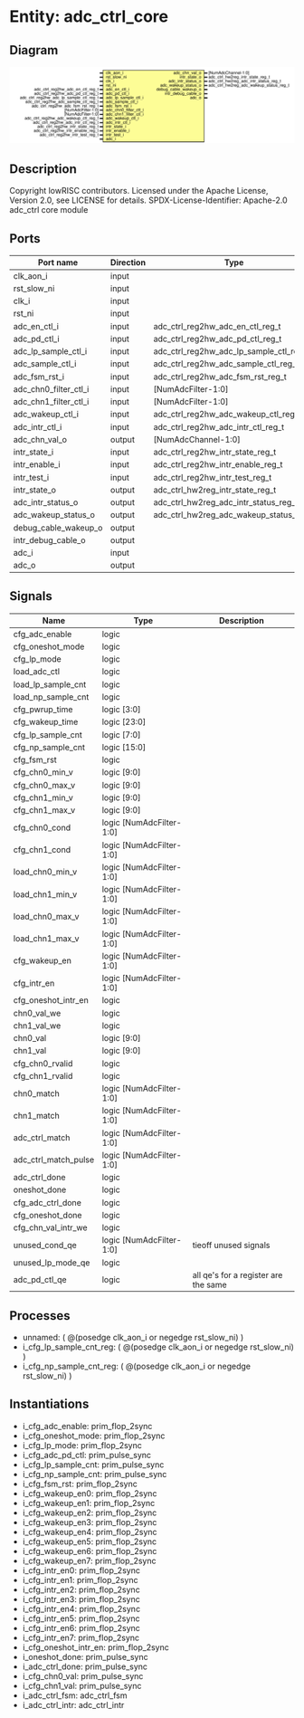 # Entity: adc_ctrl_core

## Diagram

![Diagram](adc_ctrl_core.svg "Diagram")
## Description

Copyright lowRISC contributors.
 Licensed under the Apache License, Version 2.0, see LICENSE for details.
 SPDX-License-Identifier: Apache-2.0
 adc_ctrl core module
 
## Ports

| Port name             | Direction | Type                                    | Description |
| --------------------- | --------- | --------------------------------------- | ----------- |
| clk_aon_i             | input     |                                         |             |
| rst_slow_ni           | input     |                                         |             |
| clk_i                 | input     |                                         |             |
| rst_ni                | input     |                                         |             |
| adc_en_ctl_i          | input     | adc_ctrl_reg2hw_adc_en_ctl_reg_t        |             |
| adc_pd_ctl_i          | input     | adc_ctrl_reg2hw_adc_pd_ctl_reg_t        |             |
| adc_lp_sample_ctl_i   | input     | adc_ctrl_reg2hw_adc_lp_sample_ctl_reg_t |             |
| adc_sample_ctl_i      | input     | adc_ctrl_reg2hw_adc_sample_ctl_reg_t    |             |
| adc_fsm_rst_i         | input     | adc_ctrl_reg2hw_adc_fsm_rst_reg_t       |             |
| adc_chn0_filter_ctl_i | input     | [NumAdcFilter-1:0]                      |             |
| adc_chn1_filter_ctl_i | input     | [NumAdcFilter-1:0]                      |             |
| adc_wakeup_ctl_i      | input     | adc_ctrl_reg2hw_adc_wakeup_ctl_reg_t    |             |
| adc_intr_ctl_i        | input     | adc_ctrl_reg2hw_adc_intr_ctl_reg_t      |             |
| adc_chn_val_o         | output    | [NumAdcChannel-1:0]                     |             |
| intr_state_i          | input     | adc_ctrl_reg2hw_intr_state_reg_t        |             |
| intr_enable_i         | input     | adc_ctrl_reg2hw_intr_enable_reg_t       |             |
| intr_test_i           | input     | adc_ctrl_reg2hw_intr_test_reg_t         |             |
| intr_state_o          | output    | adc_ctrl_hw2reg_intr_state_reg_t        |             |
| adc_intr_status_o     | output    | adc_ctrl_hw2reg_adc_intr_status_reg_t   |             |
| adc_wakeup_status_o   | output    | adc_ctrl_hw2reg_adc_wakeup_status_reg_t |             |
| debug_cable_wakeup_o  | output    |                                         |             |
| intr_debug_cable_o    | output    |                                         |             |
| adc_i                 | input     |                                         |             |
| adc_o                 | output    |                                         |             |
## Signals

| Name                 | Type                     | Description                           |
| -------------------- | ------------------------ | ------------------------------------- |
| cfg_adc_enable       | logic                    |                                       |
| cfg_oneshot_mode     | logic                    |                                       |
| cfg_lp_mode          | logic                    |                                       |
| load_adc_ctl         | logic                    |                                       |
| load_lp_sample_cnt   | logic                    |                                       |
| load_np_sample_cnt   | logic                    |                                       |
| cfg_pwrup_time       | logic [3:0]              |                                       |
| cfg_wakeup_time      | logic [23:0]             |                                       |
| cfg_lp_sample_cnt    | logic [7:0]              |                                       |
| cfg_np_sample_cnt    | logic [15:0]             |                                       |
| cfg_fsm_rst          | logic                    |                                       |
| cfg_chn0_min_v       | logic [9:0]              |                                       |
| cfg_chn0_max_v       | logic [9:0]              |                                       |
| cfg_chn1_min_v       | logic [9:0]              |                                       |
| cfg_chn1_max_v       | logic [9:0]              |                                       |
| cfg_chn0_cond        | logic [NumAdcFilter-1:0] |                                       |
| cfg_chn1_cond        | logic [NumAdcFilter-1:0] |                                       |
| load_chn0_min_v      | logic [NumAdcFilter-1:0] |                                       |
| load_chn1_min_v      | logic [NumAdcFilter-1:0] |                                       |
| load_chn0_max_v      | logic [NumAdcFilter-1:0] |                                       |
| load_chn1_max_v      | logic [NumAdcFilter-1:0] |                                       |
| cfg_wakeup_en        | logic [NumAdcFilter-1:0] |                                       |
| cfg_intr_en          | logic [NumAdcFilter-1:0] |                                       |
| cfg_oneshot_intr_en  | logic                    |                                       |
| chn0_val_we          | logic                    |                                       |
| chn1_val_we          | logic                    |                                       |
| chn0_val             | logic [9:0]              |                                       |
| chn1_val             | logic [9:0]              |                                       |
| cfg_chn0_rvalid      | logic                    |                                       |
| cfg_chn1_rvalid      | logic                    |                                       |
| chn0_match           | logic [NumAdcFilter-1:0] |                                       |
| chn1_match           | logic [NumAdcFilter-1:0] |                                       |
| adc_ctrl_match       | logic [NumAdcFilter-1:0] |                                       |
| adc_ctrl_match_pulse | logic [NumAdcFilter-1:0] |                                       |
| adc_ctrl_done        | logic                    |                                       |
| oneshot_done         | logic                    |                                       |
| cfg_adc_ctrl_done    | logic                    |                                       |
| cfg_oneshot_done     | logic                    |                                       |
| cfg_chn_val_intr_we  | logic                    |                                       |
| unused_cond_qe       | logic [NumAdcFilter-1:0] | tieoff unused signals                 |
| unused_lp_mode_qe    | logic                    |                                       |
| adc_pd_ctl_qe        | logic                    | all qe's for a register are the same  |
## Processes
- unnamed: ( @(posedge clk_aon_i or negedge rst_slow_ni) )
- i_cfg_lp_sample_cnt_reg: ( @(posedge clk_aon_i or negedge rst_slow_ni) )
- i_cfg_np_sample_cnt_reg: ( @(posedge clk_aon_i or negedge rst_slow_ni) )
## Instantiations

- i_cfg_adc_enable: prim_flop_2sync
- i_cfg_oneshot_mode: prim_flop_2sync
- i_cfg_lp_mode: prim_flop_2sync
- i_cfg_adc_pd_ctl: prim_pulse_sync
- i_cfg_lp_sample_cnt: prim_pulse_sync
- i_cfg_np_sample_cnt: prim_pulse_sync
- i_cfg_fsm_rst: prim_flop_2sync
- i_cfg_wakeup_en0: prim_flop_2sync
- i_cfg_wakeup_en1: prim_flop_2sync
- i_cfg_wakeup_en2: prim_flop_2sync
- i_cfg_wakeup_en3: prim_flop_2sync
- i_cfg_wakeup_en4: prim_flop_2sync
- i_cfg_wakeup_en5: prim_flop_2sync
- i_cfg_wakeup_en6: prim_flop_2sync
- i_cfg_wakeup_en7: prim_flop_2sync
- i_cfg_intr_en0: prim_flop_2sync
- i_cfg_intr_en1: prim_flop_2sync
- i_cfg_intr_en2: prim_flop_2sync
- i_cfg_intr_en3: prim_flop_2sync
- i_cfg_intr_en4: prim_flop_2sync
- i_cfg_intr_en5: prim_flop_2sync
- i_cfg_intr_en6: prim_flop_2sync
- i_cfg_intr_en7: prim_flop_2sync
- i_cfg_oneshot_intr_en: prim_flop_2sync
- i_oneshot_done: prim_pulse_sync
- i_adc_ctrl_done: prim_pulse_sync
- i_cfg_chn0_val: prim_pulse_sync
- i_cfg_chn1_val: prim_pulse_sync
- i_adc_ctrl_fsm: adc_ctrl_fsm
- i_adc_ctrl_intr: adc_ctrl_intr
